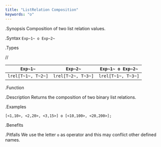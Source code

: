 ```yaml
---
title: "ListRelation Composition"
keywords: "o"
---
```


.Synopsis
Composition of two list relation values.

.Syntax
`Exp~1~ o Exp~2~`

.Types

//

|`Exp~1~`             | `Exp~2~`            | `Exp~1~ o Exp~2~`  |
| --- | --- | --- |
| `lrel[T~1~, T~2~]` | `lrel[T~2~, T~3~]` | `lrel[T~1~, T~3~]` |


.Function

.Description
Returns the composition of two binary list relations.

.Examples
```rascal-shell
[<1,10>, <2,20>, <3,15>] o [<10,100>, <20,200>];
```

.Benefits

.Pitfalls
We use the letter `o` as operator and this may conflict other defined names.

